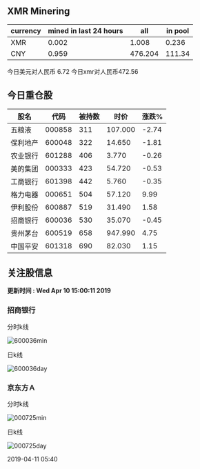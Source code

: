 ## XMR Minering

|currency|mined in last 24 hours|all|in pool|
|---|---|---|---|
|XMR|0.002|1.008|0.236|
|CNY|0.959|476.204|111.34|

今日美元对人民币 6.72	今日xmr对人民币472.56


## 今日重仓股 

|股名|代码|被持数|时价|涨跌%|
|---|---|---|---|---|
|五粮液|000858|311|107.000|-2.74|
|保利地产|600048|322|14.650|-1.81|
|农业银行|601288|406|3.770|-0.26|
|美的集团|000333|423|54.720|-0.53|
|工商银行|601398|442|5.760|-0.35|
|格力电器|000651|504|57.120|9.99|
|伊利股份|600887|519|31.490|1.58|
|招商银行|600036|530|35.070|-0.45|
|贵州茅台|600519|658|947.990|4.75|
|中国平安|601318|690|82.030|1.15|

## 关注股信息
**更新时间 : Wed Apr 10 15:00:11 2019**
### 招商银行 
分时k线

![600036min](http://image.sinajs.cn/newchart/min/n/sh600036.gif)

日k线

![600036day](http://image.sinajs.cn/newchart/daily/n/sh600036.gif)

### 京东方Ａ 
分时k线

![000725min](http://image.sinajs.cn/newchart/min/n/sz000725.gif)

日k线

![000725day](http://image.sinajs.cn/newchart/daily/n/sz000725.gif)

2019-04-11 05:40